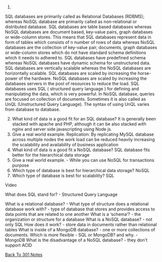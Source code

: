 1. 
SQL databases are primarily called as Relational Databases (RDBMS); whereas NoSQL database are primarily called as non-relational or distributed database.
SQL databases are table based databases whereas NoSQL databases are document based, key-value pairs, graph databases or wide-column stores. This means that SQL databases represent data in form of tables which consists of n number of rows of data whereas NoSQL databases are the collection of key-value pair, documents, graph databases or wide-column stores which do not have standard schema definitions which it needs to adhered to.
SQL databases have predefined schema whereas NoSQL databases have dynamic schema for unstructured data.
SQL databases are vertically scalable whereas the NoSQL databases are horizontally scalable. SQL databases are scaled by increasing the horse-power of the hardware. NoSQL databases are scaled by increasing the databases servers in the pool of resources to reduce the load.
SQL databases uses SQL ( structured query language ) for defining and manipulating the data, which is very powerful. In NoSQL database, queries are focused on collection of documents. Sometimes it is also called as UnQL (Unstructured Query Language). The syntax of using UnQL varies from database to database.

2. What kind of data is a good fit for an SQL database? It is generally been stacked with apache and PHP, although it can be also stacked with nginx and server side javascripting using Node js.
3. Give a real world example. Replication: By replicating MySQL database across multiple nodes the work load can be reduced heavily increasing the scalability and availability of business application
4. What kind of data is a good fit a NoSQL database?  SQL database fits better for the hierarchical data storage
5. Give a real world example. - While you can use NoSQL for transactions purpose
6. Which type of database is best for hierarchical data storage? NoSQL
7. Which type of database is best for scalability? SQL

Video

What does SQL stand for? - Structured Query Language

What is a relational database? - 
What type of structure does a relational database work with? - type of database that stores and provides access to data points that are related to one another
What is a ‘schema’? - the organization or structure for a database
What is a NoSQL database? - not only SQL
How does it work? - store data in documents rather than relational tables
What is inside of a MongoDB database? - one or more collections of documents.
Which is more flexible - SQL or MongoDB? and why. - MongoDB
What is the disadvantage of a NoSQL database? - they don't support ACID



[Back To 301 Notes](https://stevenrej.github.io/reading-notes/readingnotes301main)